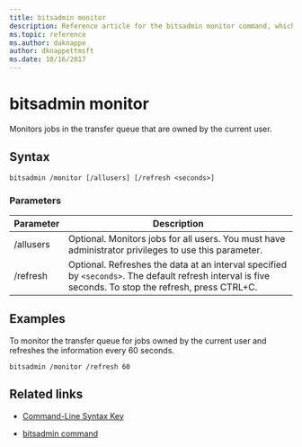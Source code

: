 ```yaml
---
title: bitsadmin monitor
description: Reference article for the bitsadmin monitor command, which monitors jobs in the transfer queue that are owned by the current user.
ms.topic: reference
ms.author: daknappe
author: dknappettmsft
ms.date: 10/16/2017
---
```


# bitsadmin monitor

Monitors jobs in the transfer queue that are owned by the current user.

## Syntax

```
bitsadmin /monitor [/allusers] [/refresh <seconds>]
```

### Parameters

| Parameter | Description |
| -------------- | -------------- |
| /allusers | Optional. Monitors jobs for all users. You must have administrator privileges to use this parameter. |
| /refresh | Optional. Refreshes the data at an interval specified by `<seconds>`. The default refresh interval is five seconds. To stop the refresh, press CTRL+C. |

## Examples

To monitor the transfer queue for jobs owned by the current user and refreshes the information every 60 seconds.

```
bitsadmin /monitor /refresh 60
```

## Related links

- [Command-Line Syntax Key](command-line-syntax-key.md)

- [bitsadmin command](bitsadmin.md)
